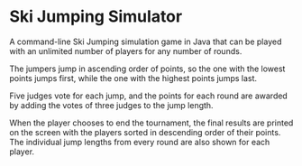 # Ski Jumping Simulator

A command-line Ski Jumping simulation game in Java that can be played with an unlimited number of players for any number of rounds.

The jumpers jump in ascending order of points, so the one with the lowest points jumps first, while the one with the highest points jumps last.

Five judges vote for each jump, and the points for each round are awarded by adding the votes of three judges to the jump length.

When the player chooses to end the tournament, the final results are printed on the screen with the players sorted in descending order of their points. The individual jump lengths from every round are also shown for each player.
